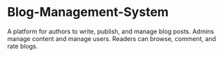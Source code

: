 # Blog-Management-System
A platform for authors to write, publish, and manage blog posts. Admins manage content and manage users. Readers can browse, comment, and rate blogs.
